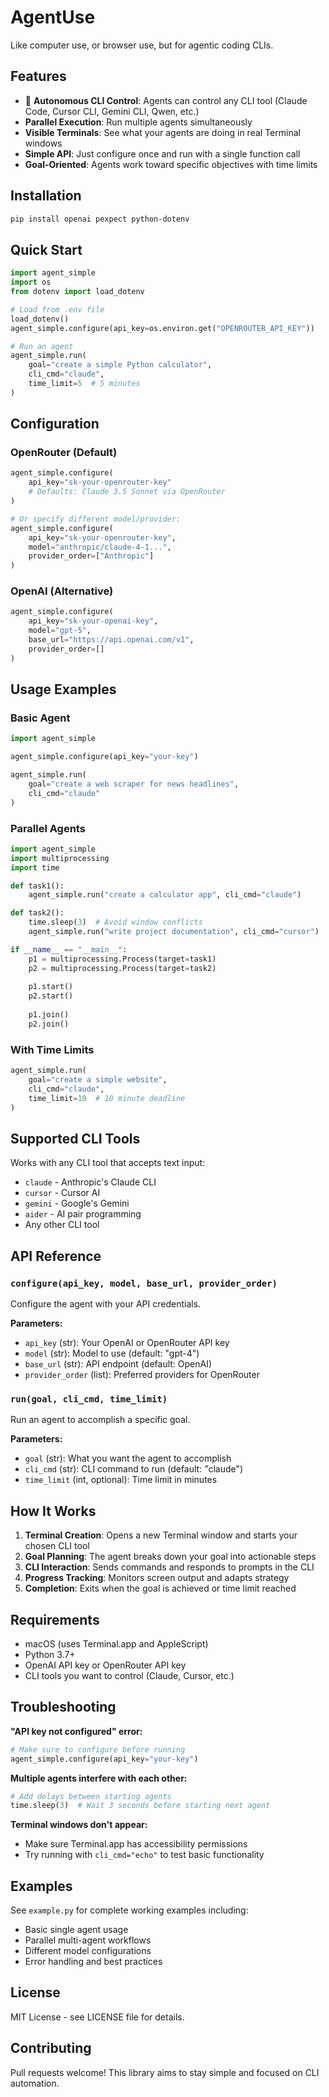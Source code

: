 # AgentUse

Like computer use, or browser use, but for agentic coding CLIs.

## Features

- 🤖 **Autonomous CLI Control**: Agents can control any CLI tool (Claude Code, Cursor CLI, Gemini CLI, Qwen, etc.)
- **Parallel Execution**: Run multiple agents simultaneously 
- **Visible Terminals**: See what your agents are doing in real Terminal windows
- **Simple API**: Just configure once and run with a single function call
- **Goal-Oriented**: Agents work toward specific objectives with time limits

## Installation

```bash
pip install openai pexpect python-dotenv
```

## Quick Start

```python
import agent_simple
import os
from dotenv import load_dotenv

# Load from .env file
load_dotenv()
agent_simple.configure(api_key=os.environ.get("OPENROUTER_API_KEY"))

# Run an agent
agent_simple.run(
    goal="create a simple Python calculator",
    cli_cmd="claude",
    time_limit=5  # 5 minutes
)
```

## Configuration

### OpenRouter (Default)
```python
agent_simple.configure(
    api_key="sk-your-openrouter-key"
    # Defaults: Claude 3.5 Sonnet via OpenRouter
)

# Or specify different model/provider:
agent_simple.configure(
    api_key="sk-your-openrouter-key",
    model="anthropic/claude-4-1...",
    provider_order=["Anthropic"]
)
```

### OpenAI (Alternative)
```python
agent_simple.configure(
    api_key="sk-your-openai-key",
    model="gpt-5", 
    base_url="https://api.openai.com/v1",
    provider_order=[]
)
```

## Usage Examples

### Basic Agent
```python
import agent_simple

agent_simple.configure(api_key="your-key")

agent_simple.run(
    goal="create a web scraper for news headlines", 
    cli_cmd="claude"
)
```

### Parallel Agents
```python
import agent_simple
import multiprocessing
import time

def task1():
    agent_simple.run("create a calculator app", cli_cmd="claude")

def task2():
    time.sleep(3)  # Avoid window conflicts
    agent_simple.run("write project documentation", cli_cmd="cursor")

if __name__ == "__main__":
    p1 = multiprocessing.Process(target=task1)
    p2 = multiprocessing.Process(target=task2)
    
    p1.start()
    p2.start()
    
    p1.join()
    p2.join()
```

### With Time Limits
```python
agent_simple.run(
    goal="create a simple website", 
    cli_cmd="claude",
    time_limit=10  # 10 minute deadline
)
```

## Supported CLI Tools

Works with any CLI tool that accepts text input:
- `claude` - Anthropic's Claude CLI
- `cursor` - Cursor AI
- `gemini` - Google's Gemini
- `aider` - AI pair programming
- Any other CLI tool

## API Reference

### `configure(api_key, model, base_url, provider_order)`
Configure the agent with your API credentials.

**Parameters:**
- `api_key` (str): Your OpenAI or OpenRouter API key
- `model` (str): Model to use (default: "gpt-4")
- `base_url` (str): API endpoint (default: OpenAI)
- `provider_order` (list): Preferred providers for OpenRouter

### `run(goal, cli_cmd, time_limit)`
Run an agent to accomplish a specific goal.

**Parameters:**
- `goal` (str): What you want the agent to accomplish
- `cli_cmd` (str): CLI command to run (default: "claude")
- `time_limit` (int, optional): Time limit in minutes

## How It Works

1. **Terminal Creation**: Opens a new Terminal window and starts your chosen CLI tool
2. **Goal Planning**: The agent breaks down your goal into actionable steps
3. **CLI Interaction**: Sends commands and responds to prompts in the CLI
4. **Progress Tracking**: Monitors screen output and adapts strategy
5. **Completion**: Exits when the goal is achieved or time limit reached

## Requirements

- macOS (uses Terminal.app and AppleScript)
- Python 3.7+
- OpenAI API key or OpenRouter API key
- CLI tools you want to control (Claude, Cursor, etc.)

## Troubleshooting

**"API key not configured" error:**
```python
# Make sure to configure before running
agent_simple.configure(api_key="your-key")
```

**Multiple agents interfere with each other:**
```python
# Add delays between starting agents
time.sleep(3)  # Wait 3 seconds before starting next agent
```

**Terminal windows don't appear:**
- Make sure Terminal.app has accessibility permissions
- Try running with `cli_cmd="echo"` to test basic functionality

## Examples

See `example.py` for complete working examples including:
- Basic single agent usage
- Parallel multi-agent workflows  
- Different model configurations
- Error handling and best practices

## License

MIT License - see LICENSE file for details.

## Contributing

Pull requests welcome! This library aims to stay simple and focused on CLI automation.